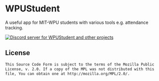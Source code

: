 # WPUStudent

A useful app for MIT-WPU students with various tools e.g. attendance tracking.

[![Discord server for WPUStudent and other projects](https://dcbadge.vercel.app/api/server/MFSJa9TpPS)](https://discord.gg/MFSJa9TpPS)

## License

```markdown
This Source Code Form is subject to the terms of the Mozilla Public
License, v. 2.0. If a copy of the MPL was not distributed with this
file, You can obtain one at http://mozilla.org/MPL/2.0/.
```
